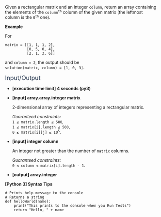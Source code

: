 <p>Given a rectangular matrix and an integer <code>column</code>, return an array containing the elements of the <code>column<sup>th</sup></code> column of the given matrix (the leftmost column is the <code>0<sup>th</sup></code> one).</p>
<p><strong>Example</strong></p>
<p>For</p>
<pre><code>matrix = [[1, 1, 1, 2], 
          [0, 5, 0, 4], 
          [2, 1, 3, 6]]
</code></pre>
<p>and <code>column = 2</code>, the output should be<br />
<code>solution(matrix, column) = [1, 0, 3]</code>.</p>
<p><span class="markdown--header" style="color:#2b3b52;font-size:1.4em">Input/Output</span></p>
<ul>
<li>
<p><strong>[execution time limit] 4 seconds (py3)</strong></p>
</li>
<li>
<p><strong>[input] array.array.integer matrix</strong></p>
<p>2-dimensional array of integers representing a rectangular matrix.</p>
<p><em>Guaranteed constraints:</em><br />
<code>1 ≤ matrix.length ≤ 500</code>,<br />
<code>1 ≤ matrix[i].length ≤ 500</code>,<br />
<code>0 ≤ matrix[i][j] ≤ 10<sup>5</sup></code>.</p>
</li>
<li>
<p><strong>[input] integer column</strong></p>
<p>An integer not greater than the number of <code>matrix</code> columns.</p>
<p><em>Guaranteed constraints:</em><br />
<code>0 ≤ column ≤ matrix[i].length - 1</code>.</p>
</li>
<li>
<p><strong>[output] array.integer</strong></p>
</li>
</ul>
<p><strong>[Python 3] Syntax Tips</strong></p>
<pre><code class="language-python"><span class="hljs-comment"># Prints help message to the console</span>
<span class="hljs-comment"># Returns a string</span>
<span class="hljs-keyword">def</span> <span class="hljs-title function_">helloWorld</span>(<span class="hljs-params">name</span>):
    <span class="hljs-built_in">print</span>(<span class="hljs-string">"This prints to the console when you Run Tests"</span>)
    <span class="hljs-keyword">return</span> <span class="hljs-string">"Hello, "</span> + name

</code></pre>
